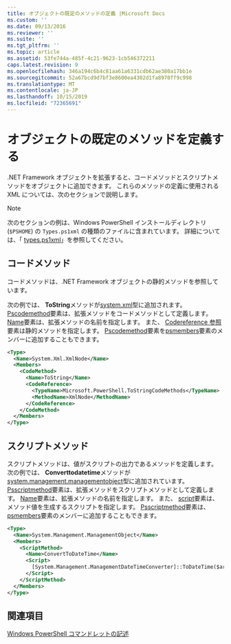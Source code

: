 ```yaml
---
title: オブジェクトの既定のメソッドの定義 |Microsoft Docs
ms.custom: ''
ms.date: 09/13/2016
ms.reviewer: ''
ms.suite: ''
ms.tgt_pltfrm: ''
ms.topic: article
ms.assetid: 53fe744a-485f-4c21-9623-1cb546372211
caps.latest.revision: 9
ms.openlocfilehash: 346a194c6b4c81aa61a6331cdb62ae380a17bb1e
ms.sourcegitcommit: 52a67bcd9d7bf3e8600ea4302d1fa8970ff9c998
ms.translationtype: MT
ms.contentlocale: ja-JP
ms.lasthandoff: 10/15/2019
ms.locfileid: "72365691"
---
```

# <a name="defining-default-methods-for-objects"></a>オブジェクトの既定のメソッドを定義する

.NET Framework オブジェクトを拡張すると、コードメソッドとスクリプトメソッドをオブジェクトに追加できます。
これらのメソッドの定義に使用される XML については、次のセクションで説明します。

> [!NOTE]
> 次のセクションの例は、Windows PowerShell インストールディレクトリ (`$PSHOME`) の `Types.ps1xml` の種類のファイルに含まれています。 詳細については、「 [types.ps1xml](/powershell/module/microsoft.powershell.core/about/about_types.ps1xml)」を参照してください。

## <a name="code-methods"></a>コードメソッド

コードメソッドは、.NET Framework オブジェクトの静的メソッドを参照しています。

次の例では、 **ToString**メソッドが[system.xml](/dotnet/api/System.Xml.XmlNode)型に追加されます。 [Pscodemethod](/dotnet/api/system.management.automation.pscodemethod)要素は、拡張メソッドをコードメソッドとして定義します。 [Name](/dotnet/api/system.management.automation.psmemberinfo.name?view=pscore-6.2.0#System_Management_Automation_PSMemberInfo_Name)要素は、拡張メソッドの名前を指定します。 また、 [Codereference 参照](/dotnet/api/system.management.automation.pscodemethod.codereference?view=pscore-6.2.0#System_Management_Automation_PSCodeMethod_CodeReference)要素は静的メソッドを指定します。 [Pscodemethod](/dotnet/api/system.management.automation.pscodemethod)要素を[psmembers](/dotnet/api/system.management.automation.psmemberset?view=pscore-6.2.0)要素のメンバーに追加することもできます。

```xml
<Type>
  <Name>System.Xml.XmlNode</Name>
  <Members>
    <CodeMethod>
      <Name>ToString</Name>
      <CodeReference>
        <TypeName>Microsoft.PowerShell.ToStringCodeMethods</TypeName>
        <MethodName>XmlNode</MethodName>
      </CodeReference>
    </CodeMethod>
  </Members>
</Type>
```

## <a name="script-methods"></a>スクリプトメソッド

スクリプトメソッドは、値がスクリプトの出力であるメソッドを定義します。 次の例では、 **Converttodatetime**メソッドが[system.management.managementobject](/dotnet/api/System.Management.ManagementObject)型に追加されています。 [Psscriptmethod](/dotnet/api/system.management.automation.psscriptmethod?view=pscore-6.2.0)要素は、拡張メソッドをスクリプトメソッドとして定義します。 [Name](/dotnet/api/system.management.automation.psmemberinfo.name?view=pscore-6.2.0#System_Management_Automation_PSMemberInfo_Name)要素は、拡張メソッドの名前を指定します。 また、 [script](/dotnet/api/system.management.automation.psscriptmethod.script?view=pscore-6.2.0#System_Management_Automation_PSScriptMethod_Script)要素は、メソッド値を生成するスクリプトを指定します。 [Psscriptmethod](/dotnet/api/system.management.automation.psscriptmethod?view=pscore-6.2.0)要素は、 [psmembers](/dotnet/api/system.management.automation.psmemberset?view=pscore-6.2.0)要素のメンバーに追加することもできます。

```xml
<Type>
  <Name>System.Management.ManagementObject</Name>
  <Members>
    <ScriptMethod>
      <Name>ConvertToDateTime</Name>
      <Script>
        [System.Management.ManagementDateTimeConverter]::ToDateTime($args[0])
      </Script>
    </ScriptMethod>
  </Members>
</Type>
```

## <a name="see-also"></a>関連項目

[Windows PowerShell コマンドレットの記述](./writing-a-windows-powershell-cmdlet.md)
